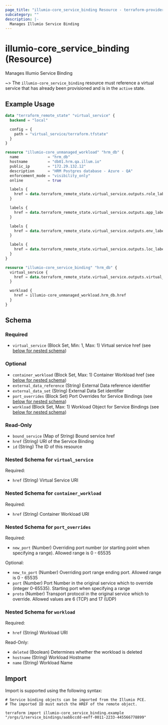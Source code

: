 ```yaml
---
page_title: "illumio-core_service_binding Resource - terraform-provider-illumio-core"
subcategory: ""
description: |-
  Manages Illumio Service Binding
---
```


# illumio-core_service_binding (Resource)

Manages Illumio Service Binding

~> The `illumio-core_service_binding` resource must reference a virtual service that has already been provisioned and is in the `active` state.

## Example Usage

```terraform
data "terraform_remote_state" "virtual_service" {
  backend = "local"

  config = {
    path = "virtual_service/terraform.tfstate"
  }
}

resource "illumio-core_unmanaged_workload" "hrm_db" {
  name             = "hrm_db"
  hostname         = "db01.hrm.qa.illum.io"
  public_ip        = "172.29.132.12"
  description      = "HRM Postgres database - Azure - QA"
  enforcement_mode = "visibility_only"
  online           = true

  labels {
    href = data.terraform_remote_state.virtual_service.outputs.role_label_href
  }

  labels {
    href = data.terraform_remote_state.virtual_service.outputs.app_label_href
  }

  labels {
    href = data.terraform_remote_state.virtual_service.outputs.env_label_href
  }

  labels {
    href = data.terraform_remote_state.virtual_service.outputs.loc_label_href
  }
}

resource "illumio-core_service_binding" "hrm_db" {
  virtual_service {
    href = data.terraform_remote_state.virtual_service.outputs.virtual_service_href
  }

  workload {
    href = illumio-core_unmanaged_workload.hrm_db.href
  }
}
```

<!-- schema generated by tfplugindocs -->
## Schema

### Required

- `virtual_service` (Block Set, Min: 1, Max: 1) Virtual service href (see [below for nested schema](#nestedblock--virtual_service))

### Optional

- `container_workload` (Block Set, Max: 1) Container Workload href (see [below for nested schema](#nestedblock--container_workload))
- `external_data_reference` (String) External Data reference identifier
- `external_data_set` (String) External Data Set identifier
- `port_overrides` (Block Set) Port Overrides for Service Bindings (see [below for nested schema](#nestedblock--port_overrides))
- `workload` (Block Set, Max: 1) Workload Object for Service Bindings (see [below for nested schema](#nestedblock--workload))

### Read-Only

- `bound_service` (Map of String) Bound service href
- `href` (String) URI of the Service Binding
- `id` (String) The ID of this resource

<a id="nestedblock--virtual_service"></a>
### Nested Schema for `virtual_service`

Required:

- `href` (String) Virtual Service URI


<a id="nestedblock--container_workload"></a>
### Nested Schema for `container_workload`

Required:

- `href` (String) Container Workload URI


<a id="nestedblock--port_overrides"></a>
### Nested Schema for `port_overrides`

Required:

- `new_port` (Number) Overriding port number (or starting point when specifying a range). Allowed range is 0 - 65535

Optional:

- `new_to_port` (Number) Overriding port range ending port. Allowed range is 0 - 65535
- `port` (Number) Port Number in the original service which to override (integer 0-65535). Starting port when specifying a range
- `proto` (Number) Transport protocol in the original service which to override. Allowed values are 6 (TCP) and 17 (UDP)


<a id="nestedblock--workload"></a>
### Nested Schema for `workload`

Required:

- `href` (String) Workload URI

Read-Only:

- `deleted` (Boolean) Determines whether the workload is deleted
- `hostname` (String) Workload Hostname
- `name` (String) Workload Name

## Import

Import is supported using the following syntax:
```shell
# Service binding objects can be imported from the Illumio PCE.
# The imported ID must match the HREF of the remote object.

terraform import illumio-core_service_binding.example "/orgs/1/service_bindings/aabbccdd-eeff-0011-2233-445566778899"
```
